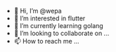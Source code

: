 - 👋 Hi, I’m @wepa
- 👀 I’m interested in flutter
- 🌱 I’m currently learning golang
- 💞️ I’m looking to collaborate on ...
- 📫 How to reach me ...

<!---
wepashka/wepashka is a ✨ special ✨ repository because its `README.md` (this file) appears on your GitHub profile.
You can click the Preview link to take a look at your changes.
--->
